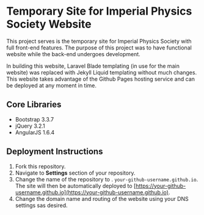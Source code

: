# Temporary Site for Imperial Physics Society Website

This project serves is the temporary site for Imperial Physics Society with full front-end features. The purpose of this project was to have functional website
while the back-end undergoes development.

In building this website, Laravel Blade templating (in use for the main website)
was replaced with Jekyll Liquid templating without much changes. This website
takes advantage of the Github Pages hosting service and can be deployed at any
moment in time.  

## Core Libraries
* Bootstrap 3.3.7
* jQuery 3.2.1
* AngularJS 1.6.4

## Deployment Instructions
1. Fork this repository.
2. Navigate to **Settings** section of your repository.
3. Change the name of the repository to .
`your-github-username.github.io`. The site will then be automatically deployed to  [https://your-github-username.github.io](https://your-github-username.github.io).
4. Change the domain name and routing of the website using your DNS settings sas desired.
